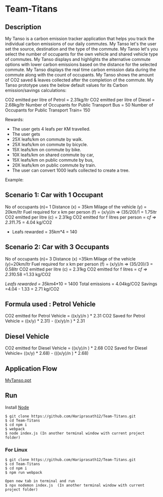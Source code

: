 # Team-Titans

## Description

My Tanso is a carbon emission tracker application that helps you track the individual carbon emissions of our daily commutes. 
My Tanso let's the user set the source, destination and the type of the commute. 
My Tanso let's you select the number of occupants for the own vehicle  and shared vehicle type of commutes.
My Tanso displays and highlights the alternative commute options with lower carbon emissions based on the distance for the selected commute. 
My Tanso displays the real time carbon emission data during the commute along with the count of occupants.
My Tanso shows the amount of CO2 saved & leaves collected after the completion of the commute.
My Tanso prototype uses the below default values for its Carbon emission/savings calculations:

CO2 emitted per litre of Petrol = 2.31kg/ltr
CO2 emitted per litre of Diesel = 2.68kg/ltr
Number of Occupants for Public Transport Bus = 50
Number of Occupants for Public Transport Train= 150

Rewards:

* The user gets 4 leafs per KM travelled.
* The user gets 
* 25X leafs/km on commute by walk.
* 25X leafs/km on commute by bicycle.
* 15X leafs/km on commute by bike.
* 10X leafs/km on shared commute by car,
* 15X leafs/km on public commute by bus,
* 20X leafs/km on public commute by train.
* The user can convert 1000 leafs collected to create a tree.

Example:

Scenario 1: Car with 1 Occupant
-------------------------------
No of occupants (n)= 1
Distance (x) = 35km
Milage of the vehicle (y) = 20km/ltr
Fuel required for x km per person (f) = (x/y)/n => (35/20)/1 = 1.75ltr
CO2 emitted per litre (c) = 2.31kg
CO2 emitted for f litres per person = c*f => 2.31*1.75 = 4.04 kg/CO2
* Leafs rewarded = 35km*4 = 140

Scenario 2: Car with 3 Occupants
--------------------------------
No of occupants (n)= 3
Distance (x) =35km
Milage of the vehicle (y)=20km/ltr
Fuel required for x km per person (f) = (x/y)/n => (35/20)/3 = 0.58ltr
CO2 emitted per litre (c) = 2.31kg
CO2 emitted for f litres = c*f => 2.31*0.58 =1.33 kg/CO2

*Leafs rewarded = 35km*4*10 = 1400
Total emissions = 4.04kg/CO2
Savings =4.04 - 1.33 = 2.71 kg/CO2

Formula used : 
Petrol Vehicle
--------------
CO2 emitted for Petrol Vehicle = ((x/y)/n ) * 2.31
CO2 Saved  for Petrol Vehicle  = ((x/y) * 2.31) - ((x/y)/n ) * 2.31

Diesel Vehicle
--------------
CO2 emitted for Diesel Vehicle = ((x/y)/n ) * 2.68
CO2 Saved  for Diesel Vehicle= ((x/y) * 2.68) - (((x/y)/n ) * 2.68)

## Application Flow

<a href="https://github.com/Hariprasath12/Team-Titans/raw/master/MyTanso.ppt">MyTanso.ppt</a>


## Run

Install <a href="https://nodejs.org/en/download/" target="_blank">Node</a>

```
$ git clone https://github.com/Hariprasath12/Team-Titans.git
$ cd Team-Titans
$ cd npm i
$ webpack
$ node index.js (In another terminal window with current project folder)
```

### For Linux

```
$ git clone https://github.com/Hariprasath12/Team-Titans.git
$ cd Team-Titans
$ cd npm i
$ npm run webpack

Open new tab in terminal and run
$ npx nodemon index.js  (In another terminal window with current project folder)

```